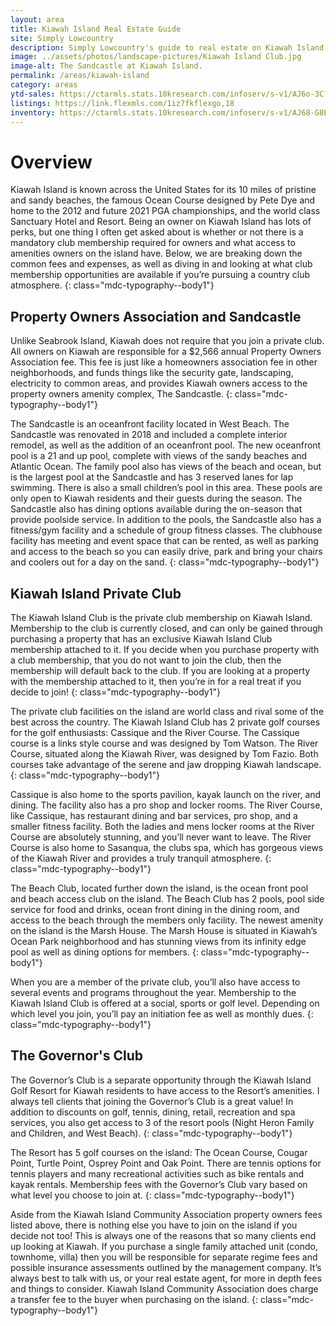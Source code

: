 ```yaml
---
layout: area
title: Kiawah Island Real Estate Guide
site: Simply Lowcountry
description: Simply Lowcountry's guide to real estate on Kiawah Island.
image: ../assets/photos/landscape-pictures/Kiawah Island Club.jpg
image-alt: The Sandcastle at Kiawah Island.
permalink: /areas/kiawah-island
category: areas
ytd-sales: https://ctarmls.stats.10kresearch.com/infoserv/s-v1/AJ6o-3C?w=800&h=600
listings: https://link.flexmls.com/1iz7fkflexgo,18
inventory: https://ctarmls.stats.10kresearch.com/infoserv/s-v1/AJ68-G8E?w=800&h=600
---
```


# Overview

Kiawah Island is known across the United States for its 10 miles of pristine and sandy beaches, the famous Ocean Course designed by Pete Dye and home to the 2012 and future 2021 PGA championships, and the world class Sanctuary Hotel and Resort. Being an owner on Kiawah Island has lots of perks, but one thing I often get asked about is whether or not there is a mandatory club membership required for owners and what access to amenities owners on the island have. Below, we are breaking down the common fees and expenses, as well as diving in and looking at what club membership opportunities are available if you’re pursuing a country club atmosphere.
{: class="mdc-typography--body1"}

## Property Owners Association and Sandcastle

Unlike Seabrook Island, Kiawah does not require that you join a private club. All owners on Kiawah are responsible for a $2,566 annual Property Owners Association fee. This fee is just like a homeowners association fee in other neighborhoods, and funds things like the security gate, landscaping, electricity to common areas, and provides Kiawah owners access to the property owners amenity complex, The Sandcastle.
{: class="mdc-typography--body1"}

The Sandcastle is an oceanfront facility located in West Beach. The Sandcastle was renovated in 2018 and included a complete interior remodel, as well as the addition of an oceanfront pool. The new oceanfront pool is a 21 and up pool, complete with views of the sandy beaches and Atlantic Ocean. The family pool also has views of the beach and ocean, but is the largest pool at the Sandcastle and has 3 reserved lanes for lap swimming. There is also a small children’s pool in this area. These pools are only open to Kiawah residents and their guests during the season. The Sandcastle also has dining options available during the on-season that provide poolside service. In addition to the pools, the Sandcastle also has a fitness/gym facility and a schedule of group fitness classes. The clubhouse facility has meeting and event space that can be rented, as well as parking and access to the beach so you can easily drive, park and bring your chairs and coolers out for a day on the sand.
{: class="mdc-typography--body1"}

## Kiawah Island Private Club

The Kiawah Island Club is the private club membership on Kiawah Island. Membership to the club is currently closed, and can only be gained through purchasing a property that has an exclusive Kiawah Island Club membership attached to it. If you decide when you purchase property with a club membership, that you do not want to join the club, then the membership will default back to the club. If you are looking at a property with the membership attached to it, then you’re in for a real treat if you decide to join!
{: class="mdc-typography--body1"}

The private club facilities on the island are world class and rival some of the best across the country. The Kiawah Island Club has 2 private golf courses for the golf enthusiasts: Cassique and the River Course. The Cassique course is a links style course and was designed by Tom Watson. The River Course, situated along the Kiawah River, was designed by Tom Fazio. Both courses take advantage of the serene and jaw dropping Kiawah landscape.
{: class="mdc-typography--body1"}

Cassique is also home to the sports pavilion, kayak launch on the river, and dining. The facility also has a pro shop and locker rooms. The River Course, like Cassique, has restaurant dining and bar services, pro shop, and a smaller fitness facility. Both the ladies and mens locker rooms at the River Course are absolutely stunning, and you’ll never want to leave. The River Course is also home to Sasanqua, the clubs spa, which has gorgeous views of the Kiawah River and provides a truly tranquil atmosphere. 
{: class="mdc-typography--body1"}

The Beach Club, located further down the island, is the ocean front pool and beach access club on the island. The Beach Club has 2 pools, pool side service for food and drinks, ocean front dining in the dining room, and access to the beach through the members only facility. The newest amenity on the island is the Marsh House. The Marsh House is situated in Kiawah’s Ocean Park neighborhood and has stunning views from its infinity edge pool as well as dining options for members. 
{: class="mdc-typography--body1"}

When you are a member of the private club, you’ll also have access to several events and programs throughout the year. Membership to the Kiawah Island Club is offered at a social, sports or golf level. Depending on which level you join, you’ll pay an initiation fee as well as monthly dues. 
{: class="mdc-typography--body1"}

## The Governor's Club

The Governor’s Club is a separate opportunity through the Kiawah Island Golf Resort for Kiawah residents to have access to the Resort’s amenities. I always tell clients that joining the Governor’s Club is a great value! In addition to discounts on golf, tennis, dining, retail, recreation and spa services, you also get access to 3 of the resort pools (Night Heron Family and Children, and West Beach). 
{: class="mdc-typography--body1"}

The Resort has 5 golf courses on the island: The Ocean Course, Cougar Point, Turtle Point, Osprey Point and Oak Point. There are tennis options for tennis players and many recreational activities such as bike rentals and kayak rentals. Membership fees with the Governor’s Club vary based on what level you choose to join at. 
{: class="mdc-typography--body1"}

Aside from the Kiawah Island Community Association property owners fees listed above, there is nothing else you have to join on the island if you decide not too! This is always one of the reasons that so many clients end up looking at Kiawah. If you purchase a single family attached unit (condo, townhome, villa) then you will be responsible for separate regime fees and possible insurance assessments outlined by the management company. It’s always best to talk with us, or your real estate agent, for more in depth fees and things to consider. Kiawah Island Community Association does charge a transfer fee to the buyer when purchasing on the island. 
{: class="mdc-typography--body1"}
